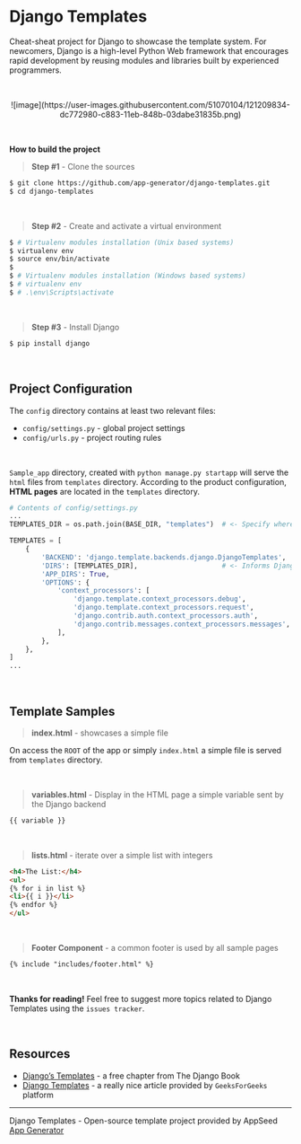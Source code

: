 # Django Templates

Cheat-sheat project for Django to showcase the template system. For newcomers, Django is a high-level Python Web framework that encourages rapid development by reusing modules and libraries built by experienced programmers. 

<br />

<p align="center">
![image](https://user-images.githubusercontent.com/51070104/121209834-dc772980-c883-11eb-848b-03dabe31835b.png)
</p>

<br />

**How to build the project**

> **Step #1** - Clone the sources

```bash
$ git clone https://github.com/app-generator/django-templates.git
$ cd django-templates
```

<br />

> **Step #2** - Create and activate a virtual environment

```bash
$ # Virtualenv modules installation (Unix based systems)
$ virtualenv env
$ source env/bin/activate
$
$ # Virtualenv modules installation (Windows based systems)
$ # virtualenv env
$ # .\env\Scripts\activate
```

<br />

> **Step #3** - Install Django

```bash
$ pip install django
```

<br />

## Project Configuration

The `config` directory contains at least two relevant files:

- `config/settings.py` - global project settings
- `config/urls.py` - project routing rules

<br />

`Sample_app` directory, created with `python manage.py startapp` will serve the `html` files from `templates` directory. According to the product configuration, **HTML pages** are located in the `templates` directory.

```python
# Contents of config/settings.py
...
TEMPLATES_DIR = os.path.join(BASE_DIR, "templates")  # <- Specify where the directory is located

TEMPLATES = [
    {
        'BACKEND': 'django.template.backends.django.DjangoTemplates',
        'DIRS': [TEMPLATES_DIR],                     # <- Informs Django about it
        'APP_DIRS': True,
        'OPTIONS': {
            'context_processors': [
                'django.template.context_processors.debug',
                'django.template.context_processors.request',
                'django.contrib.auth.context_processors.auth',
                'django.contrib.messages.context_processors.messages',
            ],
        },
    },
]
...
```

<br />

## Template Samples

> **index.html** - showcases a simple file 

On access the `ROOT` of the app or simply `index.html` a simple file is served from `templates` directory. 

<br />

> **variables.html** - Display in the HTML page a simple variable sent by the Django backend

```html
{{ variable }}
```

<br />

> **lists.html** - iterate over a simple list with integers

```html
<h4>The List:</h4>
<ul>
{% for i in list %}
<li>{{ i }}</li>
{% endfor %}
</ul>
```

<br />

> **Footer Component** - a common footer is used by all sample pages

```html
{% include "includes/footer.html" %}
```

<br />

**Thanks for reading!** Feel free to suggest more topics related to Django Templates using the `issues tracker`. 

<br />

## Resources

- [Django’s Templates](https://djangobook.com/mdj2-django-templates/) - a free chapter from The Django Book 
- [Django Templates](https://www.geeksforgeeks.org/django-templates/) - a really nice article provided by `GeeksForGeeks` platform

---
Django Templates - Open-source template project provided by AppSeed [App Generator](https://appseed.us) 
